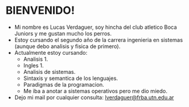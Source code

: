 # BIENVENIDO!
- Mi nombre es Lucas Verdaguer, soy hincha del club atletico Boca Juniors y me gustan mucho los perros.
- Estoy cursando el segundo año de la carrera ingenieria en sistemas (aunque debo analisis y fisica de primero).
- Actualmente estoy cursando:
  - Analisis 1.
  - Ingles 1.
  - Analisis de sistemas.
  - Sintaxis y semantica de los lenguajes.
  - Paradigmas de la programacion.
  - Me iba a anotar a sistemas operativos pero me dio miedo.
- Dejo mi mail por cualquier consulta: lverdaguer@frba.utn.edu.ar
